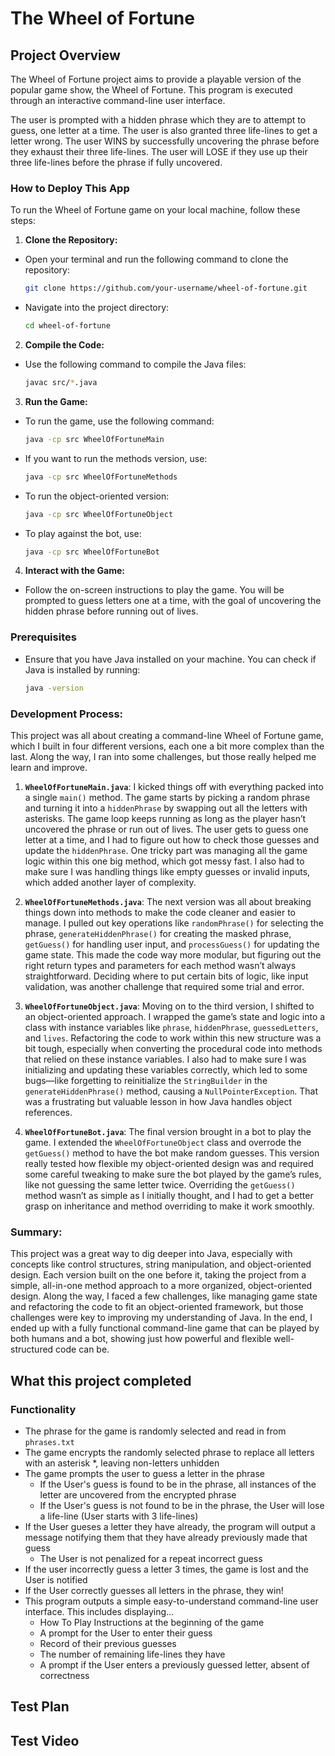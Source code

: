 # The Wheel of Fortune
## Project Overview
The Wheel of Fortune project aims to provide a playable version of the popular game show, the Wheel of Fortune. This program is executed through an interactive command-line user interface. 

The user is prompted with a hidden phrase which they are to attempt to guess, one letter at a time. The user is also granted three life-lines to get a letter wrong. The user WINS by successfully uncovering the phrase before they exhaust their three life-lines. The user will LOSE if they use up their three life-lines before the phrase if fully uncovered. 

### How to Deploy This App

To run the Wheel of Fortune game on your local machine, follow these steps:

1. **Clone the Repository:**
  - Open your terminal and run the following command to clone the repository:
    ```bash
    git clone https://github.com/your-username/wheel-of-fortune.git
    ```
  - Navigate into the project directory:
    ```bash
    cd wheel-of-fortune
    ```

2. **Compile the Code:**
  - Use the following command to compile the Java files:
    ```bash
    javac src/*.java
    ```

3. **Run the Game:**
  - To run the game, use the following command:
    ```bash
    java -cp src WheelOfFortuneMain
    ```
  - If you want to run the methods version, use:
    ```bash
    java -cp src WheelOfFortuneMethods
    ```
  - To run the object-oriented version:
    ```bash
    java -cp src WheelOfFortuneObject
    ```
  - To play against the bot, use:
    ```bash
    java -cp src WheelOfFortuneBot
    ```

4. **Interact with the Game:**
  - Follow the on-screen instructions to play the game. You will be prompted to guess letters one at a time, with the goal of uncovering the hidden phrase before running out of lives.

### Prerequisites

- Ensure that you have Java installed on your machine. You can check if Java is installed by running:
  ```bash
  java -version

### Development Process:

This project was all about creating a command-line Wheel of Fortune game, which I built in four different versions, each one a bit more complex than the last. Along the way, I ran into some challenges, but those really helped me learn and improve.

1. **`WheelOfFortuneMain.java`**: I kicked things off with everything packed into a single `main()` method. The game starts by picking a random phrase and turning it into a `hiddenPhrase` by swapping out all the letters with asterisks. The game loop keeps running as long as the player hasn’t uncovered the phrase or run out of lives. The user gets to guess one letter at a time, and I had to figure out how to check those guesses and update the `hiddenPhrase`. One tricky part was managing all the game logic within this one big method, which got messy fast. I also had to make sure I was handling things like empty guesses or invalid inputs, which added another layer of complexity.

2. **`WheelOfFortuneMethods.java`**: The next version was all about breaking things down into methods to make the code cleaner and easier to manage. I pulled out key operations like `randomPhrase()` for selecting the phrase, `generateHiddenPhrase()` for creating the masked phrase, `getGuess()` for handling user input, and `processGuess()` for updating the game state. This made the code way more modular, but figuring out the right return types and parameters for each method wasn’t always straightforward. Deciding where to put certain bits of logic, like input validation, was another challenge that required some trial and error.

3. **`WheelOfFortuneObject.java`**: Moving on to the third version, I shifted to an object-oriented approach. I wrapped the game’s state and logic into a class with instance variables like `phrase`, `hiddenPhrase`, `guessedLetters`, and `lives`. Refactoring the code to work within this new structure was a bit tough, especially when converting the procedural code into methods that relied on these instance variables. I also had to make sure I was initializing and updating these variables correctly, which led to some bugs—like forgetting to reinitialize the `StringBuilder` in the `generateHiddenPhrase()` method, causing a `NullPointerException`. That was a frustrating but valuable lesson in how Java handles object references.

4. **`WheelOfFortuneBot.java`**: The final version brought in a bot to play the game. I extended the `WheelOfFortuneObject` class and overrode the `getGuess()` method to have the bot make random guesses. This version really tested how flexible my object-oriented design was and required some careful tweaking to make sure the bot played by the game’s rules, like not guessing the same letter twice. Overriding the `getGuess()` method wasn’t as simple as I initially thought, and I had to get a better grasp on inheritance and method overriding to make it work smoothly.

### Summary:

This project was a great way to dig deeper into Java, especially with concepts like control structures, string manipulation, and object-oriented design. Each version built on the one before it, taking the project from a simple, all-in-one method approach to a more organized, object-oriented design. Along the way, I faced a few challenges, like managing game state and refactoring the code to fit an object-oriented framework, but those challenges were key to improving my understanding of Java. In the end, I ended up with a fully functional command-line game that can be played by both humans and a bot, showing just how powerful and flexible well-structured code can be.

## What this project completed
### Functionality
* The phrase for the game is randomly selected and read in from `phrases.txt`
* The game encrypts the randomly selected phrase to replace all letters with an asterisk *, leaving non-letters unhidden
* The game prompts the user to guess a letter in the phrase
  * If the User's guess is found to be in the phrase, all instances of the letter are uncovered from the encrypted phrase
  * If the User's guess is not found to be in the phrase, the User will lose a life-line (User starts with 3 life-lines)
* If the User gueses a letter they have already, the program will output a message
notifying them that they have already previously made that guess
  * The User is not penalized for a repeat incorrect guess
* If the user incorrectly guess a letter 3 times, the game is lost and the User is notified
* If the User correctly guesses all letters in the phrase, they win!
* This program outputs a simple easy-to-understand command-line user interface. This includes displaying...
  * How To Play Instructions at the beginning of the game
  * A prompt for the User to enter their guess
  * Record of their previous guesses
  * The number of remaining life-lines they have
  * A prompt if the User enters a previously guessed letter, absent of correctness
## Test Plan
## Test Video

